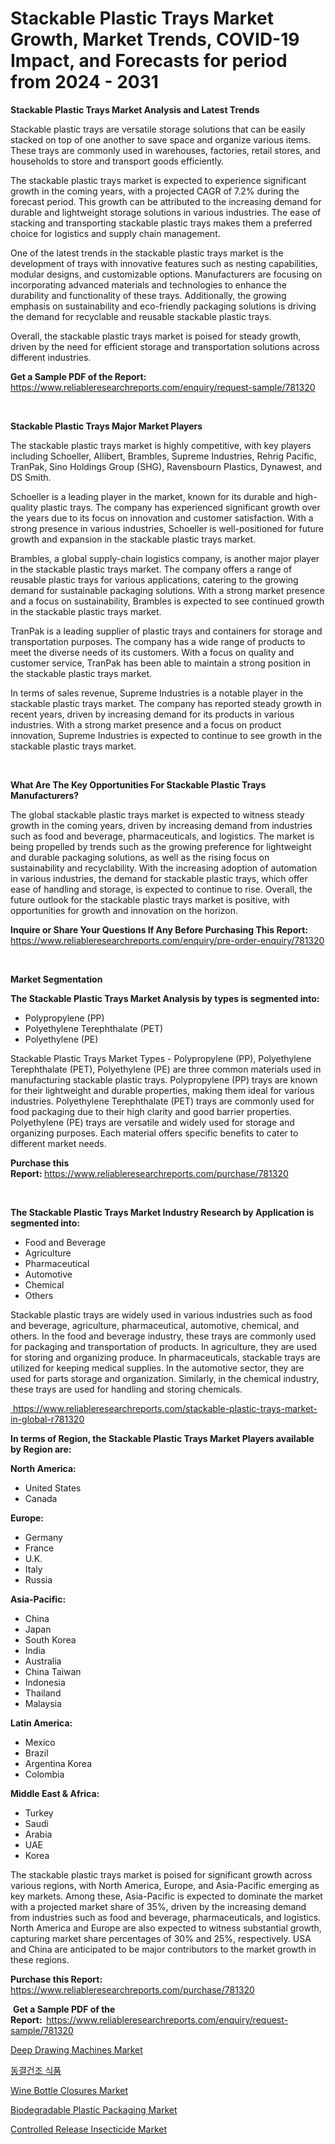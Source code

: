 <p><h1>Stackable Plastic Trays Market Growth, Market Trends, COVID-19 Impact, and Forecasts for period from 2024 - 2031</h1></p><p><strong>Stackable Plastic Trays Market Analysis and Latest Trends</strong></p>
<p><p>Stackable plastic trays are versatile storage solutions that can be easily stacked on top of one another to save space and organize various items. These trays are commonly used in warehouses, factories, retail stores, and households to store and transport goods efficiently.</p><p>The stackable plastic trays market is expected to experience significant growth in the coming years, with a projected CAGR of 7.2% during the forecast period. This growth can be attributed to the increasing demand for durable and lightweight storage solutions in various industries. The ease of stacking and transporting stackable plastic trays makes them a preferred choice for logistics and supply chain management.</p><p>One of the latest trends in the stackable plastic trays market is the development of trays with innovative features such as nesting capabilities, modular designs, and customizable options. Manufacturers are focusing on incorporating advanced materials and technologies to enhance the durability and functionality of these trays. Additionally, the growing emphasis on sustainability and eco-friendly packaging solutions is driving the demand for recyclable and reusable stackable plastic trays.</p><p>Overall, the stackable plastic trays market is poised for steady growth, driven by the need for efficient storage and transportation solutions across different industries.</p></p>
<p><strong>Get a Sample PDF of the Report:&nbsp;</strong> <a href="https://www.reliableresearchreports.com/enquiry/request-sample/781320">https://www.reliableresearchreports.com/enquiry/request-sample/781320</a></p>
<p>&nbsp;</p>
<p><strong>Stackable Plastic Trays Major Market Players</strong></p>
<p><p>The stackable plastic trays market is highly competitive, with key players including Schoeller, Allibert, Brambles, Supreme Industries, Rehrig Pacific, TranPak, Sino Holdings Group (SHG), Ravensbourn Plastics, Dynawest, and DS Smith.</p><p>Schoeller is a leading player in the market, known for its durable and high-quality plastic trays. The company has experienced significant growth over the years due to its focus on innovation and customer satisfaction. With a strong presence in various industries, Schoeller is well-positioned for future growth and expansion in the stackable plastic trays market.</p><p>Brambles, a global supply-chain logistics company, is another major player in the stackable plastic trays market. The company offers a range of reusable plastic trays for various applications, catering to the growing demand for sustainable packaging solutions. With a strong market presence and a focus on sustainability, Brambles is expected to see continued growth in the stackable plastic trays market.</p><p>TranPak is a leading supplier of plastic trays and containers for storage and transportation purposes. The company has a wide range of products to meet the diverse needs of its customers. With a focus on quality and customer service, TranPak has been able to maintain a strong position in the stackable plastic trays market.</p><p>In terms of sales revenue, Supreme Industries is a notable player in the stackable plastic trays market. The company has reported steady growth in recent years, driven by increasing demand for its products in various industries. With a strong market presence and a focus on product innovation, Supreme Industries is expected to continue to see growth in the stackable plastic trays market.</p></p>
<p>&nbsp;</p>
<p><strong>What Are The Key Opportunities For Stackable Plastic Trays Manufacturers?</strong></p>
<p><p>The global stackable plastic trays market is expected to witness steady growth in the coming years, driven by increasing demand from industries such as food and beverage, pharmaceuticals, and logistics. The market is being propelled by trends such as the growing preference for lightweight and durable packaging solutions, as well as the rising focus on sustainability and recyclability. With the increasing adoption of automation in various industries, the demand for stackable plastic trays, which offer ease of handling and storage, is expected to continue to rise. Overall, the future outlook for the stackable plastic trays market is positive, with opportunities for growth and innovation on the horizon.</p></p>
<p><strong>Inquire or Share Your Questions If Any Before Purchasing This Report:</strong> <a href="https://www.reliableresearchreports.com/enquiry/pre-order-enquiry/781320">https://www.reliableresearchreports.com/enquiry/pre-order-enquiry/781320</a></p>
<p>&nbsp;</p>
<p><strong>Market Segmentation</strong></p>
<p><strong>The Stackable Plastic Trays Market Analysis by types is segmented into:</strong></p>
<p><ul><li>Polypropylene (PP)</li><li>Polyethylene Terephthalate (PET)</li><li>Polyethylene (PE)</li></ul></p>
<p><p>Stackable Plastic Trays Market Types - Polypropylene (PP), Polyethylene Terephthalate (PET), Polyethylene (PE) are three common materials used in manufacturing stackable plastic trays. Polypropylene (PP) trays are known for their lightweight and durable properties, making them ideal for various industries. Polyethylene Terephthalate (PET) trays are commonly used for food packaging due to their high clarity and good barrier properties. Polyethylene (PE) trays are versatile and widely used for storage and organizing purposes. Each material offers specific benefits to cater to different market needs.</p></p>
<p><strong>Purchase this Report:&nbsp;</strong><a href="https://www.reliableresearchreports.com/purchase/781320">https://www.reliableresearchreports.com/purchase/781320</a></p>
<p>&nbsp;</p>
<p><strong>The Stackable Plastic Trays Market Industry Research by Application is segmented into:</strong></p>
<p><ul><li>Food and Beverage</li><li>Agriculture</li><li>Pharmaceutical</li><li>Automotive</li><li>Chemical</li><li>Others</li></ul></p>
<p><p>Stackable plastic trays are widely used in various industries such as food and beverage, agriculture, pharmaceutical, automotive, chemical, and others. In the food and beverage industry, these trays are commonly used for packaging and transportation of products. In agriculture, they are used for storing and organizing produce. In pharmaceuticals, stackable trays are utilized for keeping medical supplies. In the automotive sector, they are used for parts storage and organization. Similarly, in the chemical industry, these trays are used for handling and storing chemicals.</p></p>
<p><a href="https://www.reliableresearchreports.com/stackable-plastic-trays-market-in-global-r781320">&nbsp;https://www.reliableresearchreports.com/stackable-plastic-trays-market-in-global-r781320</a></p>
<p><strong>In terms of Region, the Stackable Plastic Trays Market Players available by Region are:</strong></p>
<p>
    <p> <strong> North America: </strong>
        <ul>
            <li>United States</li>
            <li>Canada</li>
        </ul>
        </p> 
    <p> <strong> Europe: </strong>
        <ul>
            <li>Germany</li>
            <li>France</li>
            <li>U.K.</li>
            <li>Italy</li>
            <li>Russia</li>
        </ul>
        </p> 
    <p> <strong> Asia-Pacific: </strong>
        <ul>
            <li>China</li>
            <li>Japan</li>
            <li>South Korea</li>
            <li>India</li>
            <li>Australia</li>
            <li>China Taiwan</li>
            <li>Indonesia</li>
            <li>Thailand</li>
            <li>Malaysia</li>
        </ul>
        </p> 
    <p> <strong> Latin America: </strong>
        <ul>
            <li>Mexico</li>
            <li>Brazil</li>
            <li>Argentina Korea</li>
            <li>Colombia</li>
        </ul>
        </p> 
    <p> <strong> Middle East & Africa: </strong>
        <ul>
            <li>Turkey</li>
            <li>Saudi</li>
            <li>Arabia</li>
            <li>UAE</li>
            <li>Korea</li>
        </ul>
    </p>
    </p>
<p><p>The stackable plastic trays market is poised for significant growth across various regions, with North America, Europe, and Asia-Pacific emerging as key markets. Among these, Asia-Pacific is expected to dominate the market with a projected market share of 35%, driven by the increasing demand from industries such as food and beverage, pharmaceuticals, and logistics. North America and Europe are also expected to witness substantial growth, capturing market share percentages of 30% and 25%, respectively. USA and China are anticipated to be major contributors to the market growth in these regions.</p></p>
<p><strong>Purchase this Report: </strong><a href="https://www.reliableresearchreports.com/purchase/781320">https://www.reliableresearchreports.com/purchase/781320</a></p>
<p>&nbsp;<strong>Get a Sample PDF of the Report:&nbsp;&nbsp;</strong><a href="https://www.reliableresearchreports.com/enquiry/request-sample/781320">https://www.reliableresearchreports.com/enquiry/request-sample/781320</a></p>
<p><strong></strong></p>
<p><p><a href="https://www.linkedin.com/pulse/deep-drawing-machines-market-insight-trends-growth-forecasted-ipkke">Deep Drawing Machines Market</a></p><p><a href="https://github.com/fredrickeglers/Market-Research-Report-List-2/blob/main/423659455802.md">동결건조 식품</a></p><p><a href="https://github.com/JermaineCrona2023/Market-Research-Report-List-1/blob/main/wine-bottle-closures-market.md">Wine Bottle Closures Market</a></p><p><a href="https://github.com/AlysaLedner2023/Market-Research-Report-List-1/blob/main/biodegradable-plastic-packaging-market.md">Biodegradable Plastic Packaging Market</a></p><p><a href="https://issuu.com/reportprime-2/docs/controlled-release-insecticide-market-size-2030.pp">Controlled Release Insecticide Market</a></p></p>